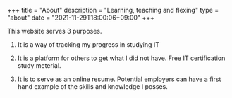 +++
title = "About"
description = "Learning, teaching and flexing"
type = "about"
date = "2021-11-29T18:00:06+09:00"
+++

This website serves 3 purposes.

1. It is a way of tracking my progress in studying IT

2. It is a platform for others to get what I did not have. Free IT certification study meterial.

3. It is to serve as an online resume. Potential employers can have a first hand example of the skills and knowledge I posses.


